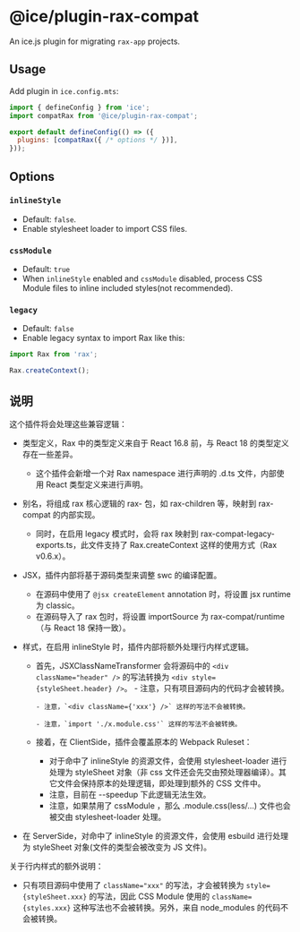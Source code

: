 # @ice/plugin-rax-compat

An ice.js plugin for migrating `rax-app` projects.

## Usage

Add plugin in `ice.config.mts`:

```js
import { defineConfig } from 'ice';
import compatRax from '@ice/plugin-rax-compat';

export default defineConfig(() => ({
  plugins: [compatRax({ /* options */ })],
}));
```

## Options

### `inlineStyle`

- Default: `false`.
- Enable stylesheet loader to import CSS files.

### `cssModule`

- Default: `true`
- When `inlineStyle` enabled and `cssModule` disabled, process CSS Module files to inline included styles(not recommended).

### `legacy`

- Default: `false`
- Enable legacy syntax to import Rax like this:

```typescript
import Rax from 'rax';

Rax.createContext();
```

## 说明

这个插件将会处理这些兼容逻辑：

- 类型定义，Rax 中的类型定义来自于 React 16.8 前，与 React 18 的类型定义存在一些差异。
  - 这个插件会新增一个对 Rax namespace 进行声明的 .d.ts 文件，内部使用 React 类型定义来进行声明。

- 别名，将组成 rax 核心逻辑的 rax- 包，如 rax-children 等，映射到 rax-compat 的内部实现。

  - 同时，在启用 legacy 模式时，会将 rax 映射到 rax-compat-legacy-exports.ts，此文件支持了 Rax.createContext 这样的使用方式（Rax v0.6.x）。

- JSX，插件内部将基于源码类型来调整 swc 的编译配置。

  - 在源码中使用了 `@jsx createElement` annotation 时，将设置 jsx runtime 为 classic。
  - 在源码导入了 rax 包时，将设置 importSource 为 rax-compat/runtime（与 React 18 保持一致）。

- 样式，在启用 inlineStyle 时，插件内部将额外处理行内样式逻辑。

  - 首先，JSXClassNameTransformer 会将源码中的 `<div className="header" />` 的写法转换为 `<div style={styleSheet.header} />`。
        - 注意，只有项目源码内的代码才会被转换。

        - 注意，`<div className={'xxx'} />` 这样的写法不会被转换。
            
        - 注意，`import './x.module.css'` 这样的写法不会被转换。

  - 接着，在 ClientSide，插件会覆盖原本的 Webpack Ruleset：

    - 对于命中了 inlineStyle 的资源文件，会使用 stylesheet-loader 进行处理为 styleSheet 对象（非 css 文件还会先交由预处理器编译）。其它文件会保持原本的处理逻辑，即处理到额外的 CSS 文件中。
    - 注意，目前在 --speedup 下此逻辑无法生效。
    - 注意，如果禁用了 cssModule ，那么 .module.css(less/...) 文件也会被交由 stylesheet-loader 处理。

- 在 ServerSide，对命中了 inlineStyle 的资源文件，会使用 esbuild 进行处理为 styleSheet 对象(文件的类型会被改变为 JS 文件)。

关于行内样式的额外说明：

- 只有项目源码中使用了 `className="xxx"` 的写法，才会被转换为 `style={styleSheet.xxx}` 的写法，因此 CSS Module 使用的 `className={styles.xxx}` 这种写法也不会被转换。另外，来自 node_modules 的代码不会被转换。
